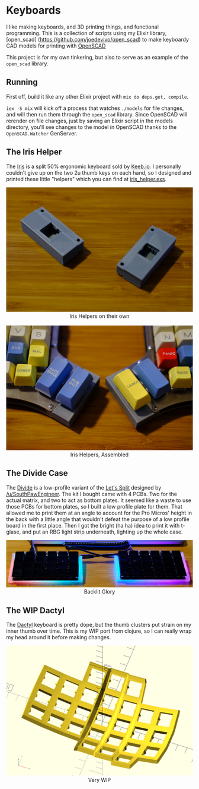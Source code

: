 # Keyboards

I like making keyboards, and 3D printing things, and functional programming.
This is a collection of scripts using my Elixir library, [open_scad]
(https://github.com/joedevivo/open_scad) to make keyboardy CAD models for
printing with [OpenSCAD](http://www.openscad.org/)

This project is for my own tinkering, but also to serve as an example of the
`open_scad` library.

## Running

First off, build it like any other Elixir project with `mix do deps.get,
compile`. 

`iex -S mix` will kick off a process that watches `./models` for file
changes, and will then run them through the `open_scad` library. Since OpenSCAD
will rerender on file changes, just by saving an Elixir script in the models
directory, you'll see changes to the model in OpenSCAD thanks to the
`OpenSCAD.Watcher` GenServer.

## The Iris Helper

The
[Iris](https://keeb.io/collections/keyboard-pcbs/products/iris-keyboard-split-ergonomic-keyboard)
is a split 50% ergonomic keyboard sold by [Keeb.io](https://keeb.io). I
personally couldn't give up on the two 2u thumb keys on each hand, so I designed
and printed these little "helpers" which you can find at
[iris_helper.exs](./models/iris_helper.exs).

<center>

![Iris Helpers](iris1.jpg)
<br/>
Iris Helpers on their own
<br/><br/>
![Iris Helpers Assembled](iris2.jpg)
Iris Helpers, Assembled
</center>

## The Divide Case

The
[Divide](https://www.reddit.com/r/MechanicalKeyboards/comments/7o06yb/low_profile_lets_split_version_b/)
is a low-profile variant of the [Let's
Split](https://github.com/nicinabox/lets-split-guide) designed by
[/u/SouthPawEngineer](https://www.reddit.com/user/SouthPawEngineer). The kit I
bought came with 4 PCBs. Two for the actual matrix, and two to act as bottom
plates. It seemed like a waste to use those PCBs for bottom plates, so I built a
low profile plate for them. That allowed me to print them at an angle to account
for the Pro Micros' height in the back with a little angle that wouldn't defeat
the purpose of a low profile board in the first place. Then I got the bright (ha
ha) idea to print it with t-glase, and put an RBG light strip underneath,
lighting up the whole case.

<center>

![Divide Case](divide-case.jpg)
Backlit Glory
</center>

## The WIP Dactyl

The [Dactyl](https://github.com/adereth/dactyl) keyboard is pretty dope, but the
thumb clusters put strain on my inner thumb over time. This is my WIP port from
clojure, so I can really wrap my head around it before making changes.

<center>
  
![Dactyl Plate](dactyl.png)
Very WIP
</center>
